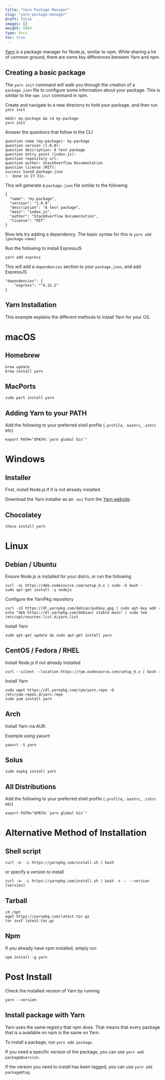 ```yaml
---
title: "Yarn Package Manager"
slug: "yarn-package-manager"
draft: false
images: []
weight: 9864
type: docs
toc: true
---
```


[Yarn](https://yarnpkg.com) is a package manager for Node.js, similar to npm. While sharing a lot of common ground, there are some key differences between Yarn and npm.

## Creating a basic package
The `yarn init` command will walk you through the creation of a `package.json` file to configure some information about your package. This is similar to the `npm init` command in npm.

Create and navigate to a new directory to hold your package, and then run `yarn init`

    mkdir my-package && cd my-package
    yarn init

Answer the questions that follow in the CLI

    question name (my-package): my-package
    question version (1.0.0): 
    question description: A test package
    question entry point (index.js): 
    question repository url: 
    question author: StackOverflow Documentation
    question license (MIT): 
    success Saved package.json
    ✨  Done in 27.31s.

This will generate a `package.json` file similar to the following

    {
      "name": "my-package",
      "version": "1.0.0",
      "description": "A test package",
      "main": "index.js",
      "author": "StackOverflow Documentation",
      "license": "MIT"
    }

Now lets try adding a dependency. The basic syntax for this is `yarn add [package-name]`

Run the following to install ExpressJS

`yarn add express`

This will add a `dependencies` section to your `package.json`, and add ExpressJS

    "dependencies": {
        "express": "^4.15.2"
    }

## Yarn Installation
This example explains the different methods to install Yarn for your OS.

# macOS #

## Homebrew ##

    brew update
    brew install yarn

## MacPorts ##

    sudo port install yarn

## Adding Yarn to your PATH ##

Add the following to your preferred shell profile (`.profile`, `.bashrc`, `.zshrc` etc)

    export PATH="$PATH:`yarn global bin`"

# Windows #

## Installer ## 

First, install Node.js if it is not already installed.

Download the Yarn installer as an `.msi` from the [Yarn website](https://yarnpkg.com/en/docs/install).

## Chocolatey ##

    choco install yarn

# Linux #

## Debian / Ubuntu ##

Ensure Node.js is installed for your distro, or run the following

    curl -sL https://deb.nodesource.com/setup_6.x | sudo -E bash -
    sudo apt-get install -y nodejs

Configure the YarnPkg repository

    curl -sS https://dl.yarnpkg.com/debian/pubkey.gpg | sudo apt-key add -
    echo "deb https://dl.yarnpkg.com/debian/ stable main" | sudo tee /etc/apt/sources.list.d/yarn.list

Install Yarn

    sudo apt-get update && sudo apt-get install yarn

## CentOS / Fedora / RHEL ##

Install Node.js if not already installed

    curl --silent --location https://rpm.nodesource.com/setup_6.x | bash -

Install Yarn

    sudo wget https://dl.yarnpkg.com/rpm/yarn.repo -O /etc/yum.repos.d/yarn.repo
    sudo yum install yarn

## Arch ##

Install Yarn via AUR.

Example using yaourt:

    yaourt -S yarn

## Solus ##

    sudo eopkg install yarn

## All Distributions ##

Add the following to your preferred shell profile (`.profile`, `.bashrc`, `.zshrc` etc)

    export PATH="$PATH:`yarn global bin`"

# Alternative Method of Installation #

## Shell script ##

    curl -o- -L https://yarnpkg.com/install.sh | bash

or specify a version to install

    curl -o- -L https://yarnpkg.com/install.sh | bash -s -- --version [version]


## Tarball ##

    cd /opt
    wget https://yarnpkg.com/latest.tar.gz
    tar zvxf latest.tar.gz

## Npm ##

If you already have npm installed, simply run

    npm install -g yarn

# Post Install #

Check the installed version of Yarn by running

    yarn --version

## Install package with Yarn
Yarn uses the same registry that npm does. That means that every package that is a available on npm is the same on Yarn.

To install a package, run `yarn add package`.

If you need a specific version of the package, you can use `yarn add package@version`.

If the version you need to install has been tagged, you can use `yarn add package@tag`.

